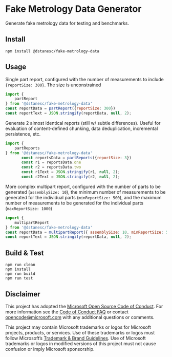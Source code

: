 # Fake Metrology Data Generator

Generate fake metrology data for testing and benchmarks.

## Install

```
npm install @dstanesc/fake-metrology-data
```

## Usage

Single part report, configured with the number of measurements to include `{reportSize: 300}`. The size is unconstrained
```js
import {
    partReport
} from '@dstanesc/fake-metrology-data'
const reportData = partReport({reportSize: 300})
const reportText = JSON.stringify(reportData, null, 2);
```

Generate 2 almost identical reports (still w/ subtle differences). Useful for evaluation of content-defined chunking, data deduplication, incremental persistence, etc.

```js
import { 
    partReports
} from '@dstanesc/fake-metrology-data'
       const reportsData = partReports({reportSize: 3})
       const r1 = reportsData.one
       const r2 = reportsData.two
       const r1Text = JSON.stringify(r1, null, 2);
       const r2Text = JSON.stringify(r2, null, 2);
```

More complex multipart report, configured with the number of parts to be generated (`assemblySize: 10`), the minimum number of measurements to be generated for the individual parts (`minReportSize: 500`), and the maximum number of measurements to be generated for the individual parts (`maxReportSize: 1000`)
```js
import {
    multipartReport
} from '@dstanesc/fake-metrology-data'
const reportData = multipartReport({ assemblySize: 10, minReportSize: 500, maxReportSize: 1000})
const reportText = JSON.stringify(reportData, null, 2);
```
## Build & Test

```
npm run clean
npm install
npm run build
npm run test
```

## Disclaimer

This project has adopted the [Microsoft Open Source Code of Conduct](https://opensource.microsoft.com/codeofconduct/).
For more information see the [Code of Conduct FAQ](https://opensource.microsoft.com/codeofconduct/faq/) or contact
[opencode@microsoft.com](mailto:opencode@microsoft.com) with any additional questions or comments.

This project may contain Microsoft trademarks or logos for Microsoft projects, products, or services. Use of these
trademarks or logos must follow Microsoft’s [Trademark & Brand Guidelines](https://www.microsoft.com/trademarks). Use of
Microsoft trademarks or logos in modified versions of this project must not cause confusion or imply Microsoft
sponsorship.
